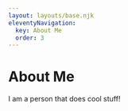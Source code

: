 ```yaml
---
layout: layouts/base.njk
eleventyNavigation:
  key: About Me
  order: 3
---
```

# About Me

I am a person that does cool stuff!
